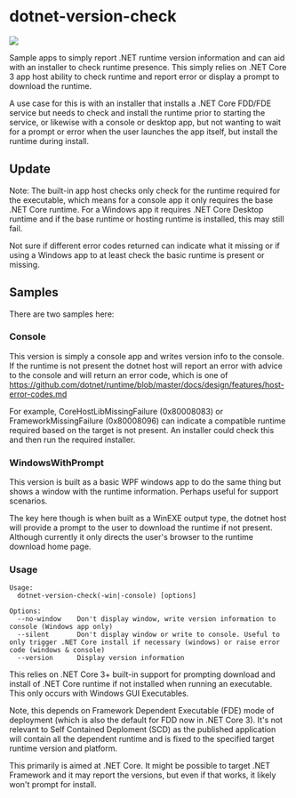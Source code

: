 # dotnet-version-check

![](https://github.com/tjmoore/dotnet-version-check/workflows/build/badge.svg)

Sample apps to simply report .NET runtime version information and can aid with an installer to check runtime presence. This simply relies on .NET Core 3 app host ability to check runtime and report error or display a prompt to download the runtime.

A use case for this is with an installer that installs a .NET Core FDD/FDE service but needs to check and install the runtime prior to starting the service, or likewise with a console or desktop app, but not wanting to wait for a prompt or error when the user launches the app itself, but install the runtime during install.

## Update

Note: The built-in app host checks only check for the runtime required for the executable, which means for a console app it only requires the base .NET Core runtime. For a Windows app it requires .NET Core Desktop runtime and if the base runtime or hosting runtime is installed, this may still fail.

Not sure if different error codes returned can indicate what it missing or if using a Windows app to at least check the basic runtime is present or missing.

## Samples

There are two samples here:

### Console

This version is simply a console app and writes version info to the console. If the runtime is not present the dotnet host will report an error with advice to the console and will return an error code, which is one of https://github.com/dotnet/runtime/blob/master/docs/design/features/host-error-codes.md

For example, CoreHostLibMissingFailure (0x80008083) or FrameworkMissingFailure (0x80008096) can indicate a compatible runtime required based on the target is not present. An installer could check this and then run the required installer.

### WindowsWithPrompt

This version is built as a basic WPF windows app to do the same thing but shows a window with the runtime information. Perhaps useful for support scenarios.

The key here though is when built as a WinEXE output type, the dotnet host will provide a prompt to the user to download the runtime if not present. Although currently it only directs the user's browser to the runtime download home page.


### Usage

```
Usage:
  dotnet-version-check(-win|-console) [options]

Options:
  --no-window    Don't display window, write version information to console (Windows app only)
  --silent       Don't display window or write to console. Useful to only trigger .NET Core install if necessary (windows) or raise error code (windows & console)
  --version      Display version information
```

This relies on .NET Core 3+ built-in support for prompting download and install of .NET Core runtime if not installed when running an executable. This only occurs with Windows GUI Executables.

Note, this depends on Framework Dependent Executable (FDE) mode of deployment (which is also the default for FDD now in .NET Core 3). It's not relevant to Self Contained Deploment (SCD) as the published application will contain all the dependent runtime and is fixed to the specified target runtime version and platform.

This primarily is aimed at .NET Core. It might be possible to target .NET Framework and it may report the versions, but even if that works, it likely won't prompt for install.


